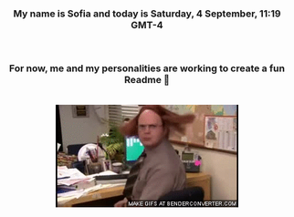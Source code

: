 


<div align="center">
<h3 >My name is Sofia and today is Saturday, 4 September, 11:19 GMT-4</h3><br>
<h3 >For now, me and my personalities are working to create a fun Readme 👋
</h3><br>
<img src='img/dwight.gif' alt='working...'/>
</div>
